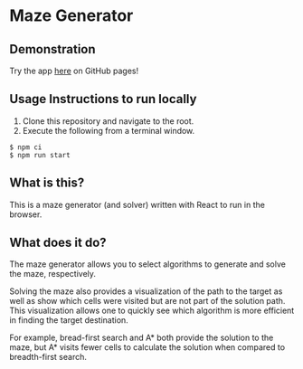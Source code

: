 # Maze Generator

## Demonstration
Try the app [here](https://kevinqdam.github.io/maze-generator/) on GitHub pages!

## Usage Instructions to run locally
1. Clone this repository and navigate to the root.
2. Execute the following from a terminal window.

```
$ npm ci
$ npm run start
```

## What is this?
This is a maze generator (and solver) written with React to run in the browser.

## What does it do?
The maze generator allows you to select algorithms to generate and solve the maze, respectively.

Solving the maze also provides a visualization of the path to the target as well as show which cells were visited but are not part of the solution path. This visualization allows one to quickly see which algorithm is more efficient in finding the target destination.

For example, bread-first search and A* both provide the solution to the maze, but A* visits fewer cells to calculate the solution when compared to breadth-first search.
